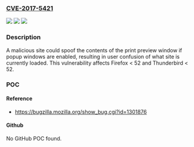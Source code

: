 ### [CVE-2017-5421](https://cve.mitre.org/cgi-bin/cvename.cgi?name=CVE-2017-5421)
![](https://img.shields.io/static/v1?label=Product&message=Thunderbird&color=blue)
![](https://img.shields.io/static/v1?label=Version&message=%3C%2052%20&color=brighgreen)
![](https://img.shields.io/static/v1?label=Vulnerability&message=Print%20preview%20spoofing&color=brighgreen)

### Description

A malicious site could spoof the contents of the print preview window if popup windows are enabled, resulting in user confusion of what site is currently loaded. This vulnerability affects Firefox < 52 and Thunderbird < 52.

### POC

#### Reference
- https://bugzilla.mozilla.org/show_bug.cgi?id=1301876

#### Github
No GitHub POC found.

